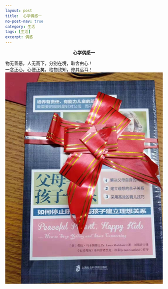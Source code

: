 ```yaml
---
layout: post
title:  心学偶感一
no-post-nav: true
category: 生活
tags: [生活]
excerpt: 偶感
---
```


**<center>心学偶感一</center>**

物无善恶，人无高下，分别在境，取舍由心！  
一念正心，心便正矣，格物致知，修其远耳！
![pic](/assets/images/2019/life/yangming1.jpg)
